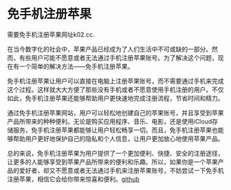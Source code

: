 # 免手机注册苹果

需要免手机注册苹果网址k02.cc.

在当今数字化的社会中，苹果产品已经成为了人们生活中不可或缺的一部分。然而，有些用户可能不愿意或者无法通过手机注册苹果账号。为了解决这个问题，现在有一个简单的解决方法——免手机注册苹果。

免手机注册苹果让用户可以直接在电脑上注册苹果账号，而不需要通过手机来完成这个过程。这样就大大方便了那些没有手机或者不愿意使用手机注册的用户。不仅如此，免手机注册苹果还能够帮助用户更快速地完成注册流程，节省时间和精力。

通过免手机注册苹果网站，用户可以轻松地创建自己的苹果账号，并且享受到苹果产品所带来的种种便利。无论是购买应用程序、音乐、电影，还是使用iCloud存储服务，免手机注册苹果都能够让用户轻松畅享一切。而且，免手机注册苹果也能够帮助用户更好地保护自己的隐私和个人信息，让用户更加放心地使用苹果产品。

总的来说，免手机注册苹果为用户提供了一个更加便利、快捷、安全的注册途径，让更多的人能够享受到苹果产品所带来的便利和乐趣。所以，如果你是一个苹果产品的爱好者，却又不愿意或者无法通过手机来注册苹果账号，不妨尝试一下免手机注册苹果，相信它会给你带来惊喜和便利。[github](https://github.com)